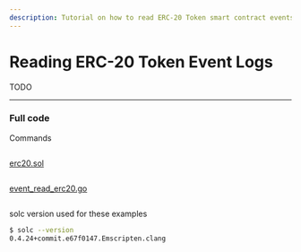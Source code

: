```yaml
---
description: Tutorial on how to read ERC-20 Token smart contract events with Go.
---
```


# Reading ERC-20 Token Event Logs

TODO

---

### Full code

Commands

```bash
```

[erc20.sol](https://github.com/miguelmota/ethereum-development-with-go-book/blob/master/code/contracts_erc20/erc20.sol)

```solidity
```

[event_read_erc20.go](https://github.com/miguelmota/ethereum-development-with-go-book/blob/master/code/event_read_erc20.go)

```go
```

solc version used for these examples

```bash
$ solc --version
0.4.24+commit.e67f0147.Emscripten.clang
```
